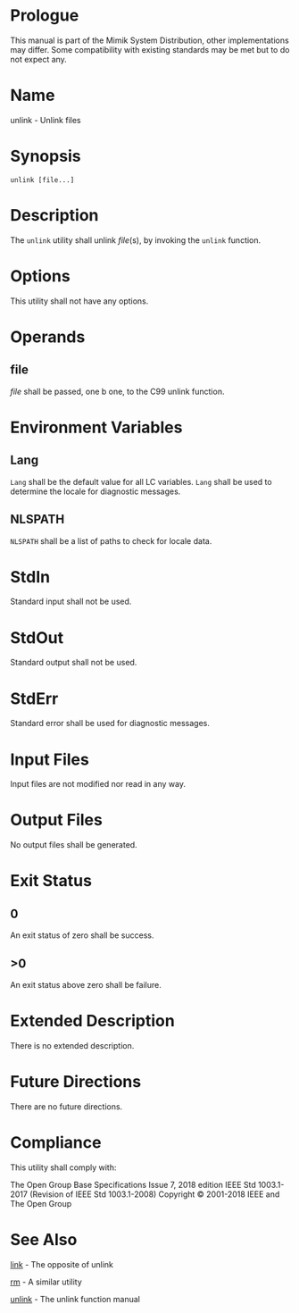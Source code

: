 # Prologue

This manual is part of the Mimik System Distribution, other implementations may differ. Some compatibility with existing standards may be met but to do not expect any.


# Name

unlink - Unlink files


# Synopsis

`unlink [file...]`


# Description

The `unlink` utility shall unlink *file*(s), by invoking the `unlink` function.


# Options

This utility shall not have any options.


# Operands

## file

*file* shall be passed, one b  one, to the C99 unlink function.


# Environment Variables

## Lang

`Lang` shall be the default value for all LC variables. `Lang` shall be used to determine the locale for diagnostic messages.

## NLSPATH

`NLSPATH` shall be a list of paths to check for locale data.


# StdIn

Standard input shall not be used.


# StdOut

Standard output shall not be used.


# StdErr

Standard error shall be used for diagnostic messages.


# Input Files

Input files are not modified nor read in any way.


# Output Files

No output files shall be generated.


# Exit Status

## 0

An exit status of zero shall be success.

## >0

An exit status above zero shall be failure.


# Extended Description

There is no extended description.


# Future Directions

There are no future directions.


# Compliance

This utility shall comply with:

The Open Group Base Specifications Issue 7, 2018 edition
IEEE Std 1003.1-2017 (Revision of IEEE Std 1003.1-2008)
Copyright © 2001-2018 IEEE and The Open Group


# See Also

[link](link.1) - The opposite of unlink

[rm](rm.1) - A similar utility

[unlink](unlink.3) - The unlink function manual
